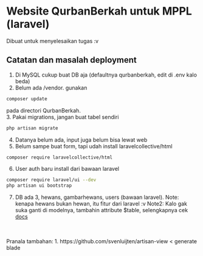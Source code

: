 # Website QurbanBerkah untuk MPPL (laravel)
Dibuat untuk menyelesaikan tugas :v
## Catatan dan masalah deployment
1. Di MySQL cukup buat DB aja (defaultnya qurbanberkah, edit di .env kalo beda)
2. Belum ada /vendor. gunakan
```bash
composer update
```
pada directori QurbanBerkah.<br>
3. Pakai migrations, jangan buat tabel sendiri
```bash
php artisan migrate
```
4. Datanya belum ada, input juga belum bisa lewat web
5. Belum sampe buat form, tapi udah install laravelcollective/html
```bash
composer require laravelcollective/html
```
6. User auth baru install dari bawaan laravel
```bash
composer require laravel/ui --dev
php artisan ui bootstrap
```
7. DB ada 3, hewans, gambarhewans, users (bawaan laravel).
   Note: kenapa hewans bukan hewan, itu fitur dari laravel :v
   Note2: Kalo gak suka ganti di modelnya, tambahin attribute $table, selengkapnya cek [docs](https://laravel.com/docs/master/eloquent)
<br>
<br>
Pranala tambahan:
1. https://github.com/svenluijten/artisan-view < generate blade
